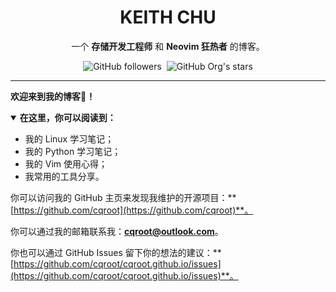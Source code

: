 <div align="center">
  <h1 style={{ fontSize: "60px" }}>KEITH CHU</h1>
  <p style={{ fontSize: "20px" }}>一个 <b>存储开发工程师</b> 和 <b>Neovim 狂热者</b> 的博客。</p>

  <p>
    <img alt="GitHub followers" src="https://img.shields.io/github/followers/cqroot?style=for-the-badge" />&nbsp;&nbsp;<img alt="GitHub Org's stars" src="https://img.shields.io/github/stars/cqroot?style=for-the-badge&color=%232dba4e" />
  </p>
  <hr />
</div>

**欢迎来到我的博客👏！**

<details open>
  <summary><b>在这里，你可以阅读到：</b></summary>

  <ul>
    <li>我的 Linux 学习笔记；</li>
    <li>我的 Python 学习笔记；</li>
    <li>我的 Vim 使用心得；</li>
    <li>我常用的工具分享。</li>
  </ul>
</details>

你可以访问我的 GitHub 主页来发现我维护的开源项目：**[https://github.com/cqroot](https://github.com/cqroot)**。

你可以通过我的邮箱联系我：**[cqroot@outlook.com](mailto:cqroot@outlook.com)**。

你也可以通过 GitHub Issues 留下你的想法的建议：**[https://github.com/cqroot/cqroot.github.io/issues](https://github.com/cqroot/cqroot.github.io/issues)**。

